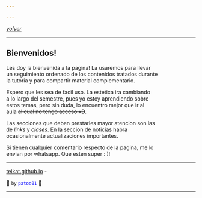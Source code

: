 ```yaml
---

---
```


<link rel="icon" href="/etc/icon.png">

[*volver*][teikat]

---

## Bienvenidos!

Les doy la bienvenida a la pagina! La usaremos para llevar <br>
un seguimiento ordenado de los contenidos tratados durante <br>
la tutoria y para compartir material complementario.

Espero que les sea de facil uso. La estetica ira cambiando <br>
a lo largo del semestre, pues yo estoy aprendiendo sobre <br>
estos temas, pero sin duda, lo encuentro mejor que ir al <br>
aula ~~al cual no tengo acceso xD~~.

Las secciones que deben prestarles mayor atencion son las <br>
de *links* y *clases*. En la seccion de noticias habra <br>
ocasionalmente actualizaciones importantes.

Si tienen cualquier comentario respecto de la pagina, me lo <br>
envian por whatsapp. Que esten super : )!

---

[teikat.github.io][teikat] - <span id="herobrine"></span>

:ghost: `by` <span style="color: blue;">`patod01`</span> :ghost:

[teikat]: https://teikat.github.io

---

<script type="text/javascript" src="/herobrine.js"></script>
